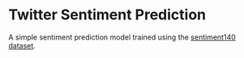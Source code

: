# Twitter Sentiment Prediction
A simple sentiment prediction model trained using the [sentiment140 dataset](https://www.kaggle.com/kazanova/sentiment140).</br>
